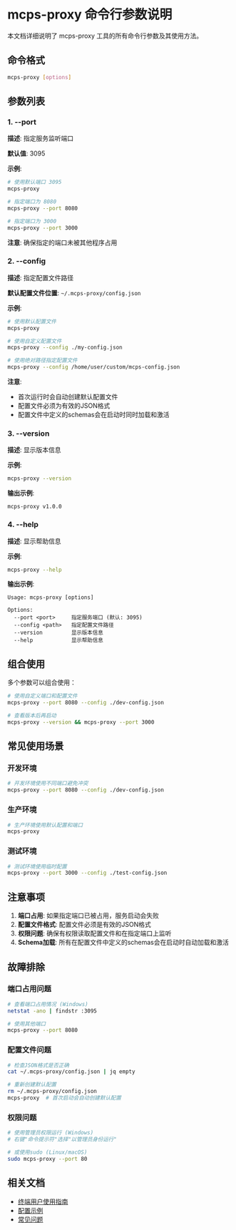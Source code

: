 # mcps-proxy 命令行参数说明

本文档详细说明了 mcps-proxy 工具的所有命令行参数及其使用方法。

## 命令格式

```bash
mcps-proxy [options]
```

## 参数列表

### 1. --port <port>

**描述**: 指定服务监听端口

**默认值**: 3095

**示例**:
```bash
# 使用默认端口 3095
mcps-proxy

# 指定端口为 8080
mcps-proxy --port 8080

# 指定端口为 3000
mcps-proxy --port 3000
```

**注意**: 确保指定的端口未被其他程序占用

### 2. --config <path>

**描述**: 指定配置文件路径

**默认配置文件位置**: `~/.mcps-proxy/config.json`

**示例**:
```bash
# 使用默认配置文件
mcps-proxy

# 使用自定义配置文件
mcps-proxy --config ./my-config.json

# 使用绝对路径指定配置文件
mcps-proxy --config /home/user/custom/mcps-config.json
```

**注意**: 
- 首次运行时会自动创建默认配置文件
- 配置文件必须为有效的JSON格式
- 配置文件中定义的schemas会在启动时同时加载和激活

### 3. --version

**描述**: 显示版本信息

**示例**:
```bash
mcps-proxy --version
```

**输出示例**:
```
mcps-proxy v1.0.0
```

### 4. --help

**描述**: 显示帮助信息

**示例**:
```bash
mcps-proxy --help
```

**输出示例**:
```
Usage: mcps-proxy [options]

Options:
  --port <port>     指定服务端口 (默认: 3095)
  --config <path>   指定配置文件路径
  --version         显示版本信息
  --help            显示帮助信息
```

## 组合使用

多个参数可以组合使用：

```bash
# 使用自定义端口和配置文件
mcps-proxy --port 8080 --config ./dev-config.json

# 查看版本后再启动
mcps-proxy --version && mcps-proxy --port 3000
```

## 常见使用场景

### 开发环境
```bash
# 开发环境使用不同端口避免冲突
mcps-proxy --port 8080 --config ./dev-config.json
```

### 生产环境
```bash
# 生产环境使用默认配置和端口
mcps-proxy
```

### 测试环境
```bash
# 测试环境使用临时配置
mcps-proxy --port 3000 --config ./test-config.json
```

## 注意事项

1. **端口占用**: 如果指定端口已被占用，服务启动会失败
2. **配置文件格式**: 配置文件必须是有效的JSON格式
3. **权限问题**: 确保有权限读取配置文件和在指定端口上监听
4. **Schema加载**: 所有在配置文件中定义的schemas会在启动时自动加载和激活

## 故障排除

### 端口占用问题
```bash
# 查看端口占用情况 (Windows)
netstat -ano | findstr :3095

# 使用其他端口
mcps-proxy --port 8080
```

### 配置文件问题
```bash
# 检查JSON格式是否正确
cat ~/.mcps-proxy/config.json | jq empty

# 重新创建默认配置
rm ~/.mcps-proxy/config.json
mcps-proxy  # 首次启动会自动创建默认配置
```

### 权限问题
```bash
# 使用管理员权限运行 (Windows)
# 右键"命令提示符"选择"以管理员身份运行"

# 或使用sudo (Linux/macOS)
sudo mcps-proxy --port 80
```

## 相关文档

- [终端用户使用指南](终端用户使用指南.md)
- [配置示例](配置示例.md)
- [常见问题](常见问题.md)